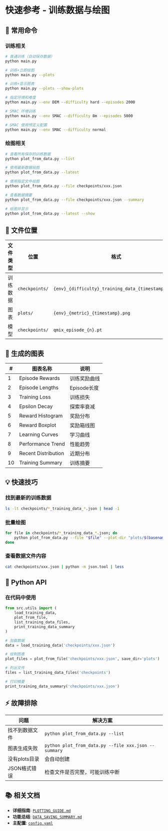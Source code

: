 # 快速参考 - 训练数据与绘图

## 🚀 常用命令

### 训练相关

```bash
# 普通训练（自动保存数据）
python main.py

# 训练+立即绘图
python main.py --plots

# 训练+显示图表
python main.py --plots --show-plots

# 指定环境和难度
python main.py --env DEM --difficulty hard --episodes 2000

# SMAC 环境训练
python main.py --env SMAC --difficulty 8m --episodes 5000

# SMAC 使用预定义配置
python main.py --env SMAC --difficulty normal
```

### 绘图相关

```bash
# 查看所有保存的训练数据
python plot_from_data.py --list

# 使用最新数据绘图
python plot_from_data.py --latest

# 使用指定文件绘图
python plot_from_data.py --file checkpoints/xxx.json

# 查看数据摘要
python plot_from_data.py --file checkpoints/xxx.json --summary

# 绘图并显示
python plot_from_data.py --latest --show
```

## 📂 文件位置

| 文件类型 | 位置 | 格式 |
|---------|------|------|
| 训练数据 | `checkpoints/` | `{env}_{difficulty}_training_data_{timestamp}.json` |
| 图表 | `plots/` | `{env}_{metric}_{timestamp}.png` |
| 模型 | `checkpoints/` | `qmix_episode_{n}.pt` |

## 🎨 生成的图表

| # | 图表名称 | 说明 |
|---|---------|------|
| 1 | Episode Rewards | 训练奖励曲线 |
| 2 | Episode Lengths | Episode长度 |
| 3 | Training Loss | 训练损失 |
| 4 | Epsilon Decay | 探索率衰减 |
| 5 | Reward Histogram | 奖励分布 |
| 6 | Reward Boxplot | 奖励箱线图 |
| 7 | Learning Curves | 学习曲线 |
| 8 | Performance Trend | 性能趋势 |
| 9 | Recent Distribution | 近期分布 |
| 10 | Training Summary | 训练摘要 |

## 💡 快速技巧

### 找到最新的训练数据
```bash
ls -lt checkpoints/*_training_data_*.json | head -1
```

### 批量绘图
```bash
for file in checkpoints/*_training_data_*.json; do
    python plot_from_data.py --file "$file" --plot-dir "plots/$(basename $file .json)"
done
```

### 查看数据文件内容
```bash
cat checkpoints/xxx.json | python -m json.tool | less
```

## 🔧 Python API

### 在代码中使用

```python
from src.utils import (
    load_training_data,
    plot_from_file,
    list_training_data_files,
    print_training_data_summary
)

# 加载数据
data = load_training_data('checkpoints/xxx.json')

# 绘制图表
plot_files = plot_from_file('checkpoints/xxx.json', save_dir='plots')

# 列出文件
files = list_training_data_files('checkpoints')

# 打印摘要
print_training_data_summary('checkpoints/xxx.json')
```

## ⚡ 故障排除

| 问题 | 解决方案 |
|-----|---------|
| 找不到数据文件 | `python plot_from_data.py --list` |
| 图表生成失败 | `python plot_from_data.py --file xxx.json --summary` |
| 没有plots目录 | 会自动创建 |
| JSON格式错误 | 检查文件是否完整，可能训练中断 |

## 📚 相关文档

- **详细指南**: [`PLOTTING_GUIDE.md`](PLOTTING_GUIDE.md)
- **功能总结**: [`DATA_SAVING_SUMMARY.md`](DATA_SAVING_SUMMARY.md)
- **主配置**: [`config.yaml`](config.yaml)
